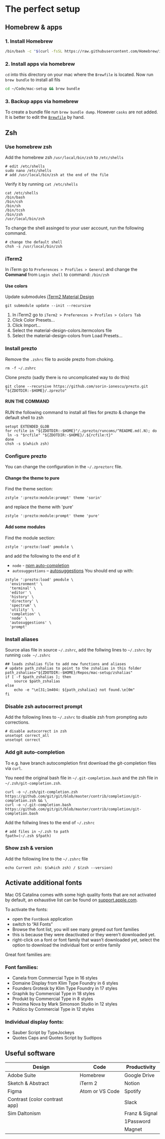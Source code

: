 # The perfect setup

## Homebrew & apps
### 1. Install Homebrew
```sh
/bin/bash -c "$(curl -fsSL https://raw.githubusercontent.com/Homebrew/install/master/install.sh)"
```
### 2. Install apps via homebrew
`cd` into this directory on your mac where the `Brewfile` is located. Now run `brew bundle` to install all fils

```sh
cd ~/Code/mac-setup && brew bundle
```

### 3. Backup apps via homebrew
To create a bundle file run `brew bundle dump`. However `casks` are not added. It is better to edit the [`Brewfile`](./Brewfile) by hand.

## Zsh
### Use homebrew zsh

Add the homebrew zsh `/usr/local/bin/zsh` to `/etc/shells`

```
# edit /etc/shells
sudo nano /etc/shells
# add /usr/local/bin/zsh at the end of the file
```

Verify it by running `cat /etc/shells`
```
cat /etc/shells
/bin/bash
/bin/csh
/bin/sh
/bin/tcsh
/bin/zsh
/usr/local/bin/zsh
```

To change the shell assinged to your user account, run the following command.
```
# change the default shell
chsh -s /usr/local/bin/zsh
```

### iTerm2
In iTerm go to `Preferences > Profiles > General` and change the **Command** from `Login shell` to command: `/bin/zsh`

#### Use colors
Update submodules [iTerm2 Material Design](https://github.com/MartinSeeler/iterm2-material-design)
```
git submodule update --init --recursive
```

1. In iTerm2 go to `iTerm2 > Preferences > Profiles > Colors Tab`
2. Click Color Presets...
3. Click Import...
4. Select the material-design-colors.itermcolors file
5. Select the material-design-colors from Load Presets...

### Install prezto
Remove the `.zshrc` file to avoide prezto from choking.
```shell
rm -f ~/.zshrc
```

Clone prezto (sadly there is no uncomplicated way to do this)
```shell
git clone --recursive https://github.com/sorin-ionescu/prezto.git "${ZDOTDIR:-$HOME}/.zprezto"
```

#### RUN THE COMMAND
RUN the following command to install all files for prezto & change the default shell to zsh
```shell
setopt EXTENDED_GLOB
for rcfile in "${ZDOTDIR:-$HOME}"/.zprezto/runcoms/^README.md(.N); do
 ln -s "$rcfile" "${ZDOTDIR:-$HOME}/.${rcfile:t}"
done
chsh -s $(which zsh)
```
### Configure prezto
You can change the configuration in the `~/.zpreztorc` file.

#### Change the theme to pure
Find the theme section:
```
zstyle ':prezto:module:prompt' theme 'sorin'
```
and replace the theme with 'pure'
```
zstyle ':prezto:module:prompt' theme 'pure'
```
#### Add some modules
Find the module section:
```
zstyle ':prezto:load' pmodule \
```
and add the following to the end of it
- `node` - [npm auto-completion](https://github.com/sorin-ionescu/prezto/tree/master/modules/node)
- `autosuggestions` – [autosuggestions]( https://github.com/sorin-ionescu/prezto/tree/master/modules/autosuggestions)
You should end up with:
```
zstyle ':prezto:load' pmodule \
  'environment' \
  'terminal' \
  'editor' \
  'history' \
  'directory' \
  'spectrum' \
  'utility' \
  'completion' \
  'node' \
  'autosuggestions' \
  'prompt'
```

### Install aliases
Source alias file in source `~/.zshrc`, add the follwing lines to `~/.zshrc` by running `code ~/.zshrc`

```
## loads zshalias file to add new functions and aliases
# update path_zshalias to point to the zshalias in this folder
path_zshalias="${ZDOTDIR:-$HOME}/Repos/mac-setup/zshalias"
if [ -f $path_zshalias ]; then
    source $path_zshalias
else
    echo -e "\e[31;1m404: ${path_zshalias} not found.\e[0m"
fi
```

### Disable zsh autocorrect prompt
Add the following lines to `~/.zshrc` to disable zsh from prompting auto corrections.
```
# disable autocorrect in zsh
unsetopt correct_all
unsetopt correct
```

### Add git auto-completion
To e.g. have branch autocompletion first download the git-completion files via `curl`.

You need the original bash file in `~/.git-completion.bash` and the zsh file in `~/.zsh/git-completion.zsh`.

```
curl -o ~/.zsh/git-completion.zsh https://github.com/git/git/blob/master/contrib/completion/git-completion.zsh && \
curl -o ~/.git-completion.bash https://github.com/git/git/blob/master/contrib/completion/git-completion.bash
```

Add the follwing lines to the end of `~/.zshrc`
```
# add files in ~/.zsh to path
fpath=(~/.zsh $fpath)
```

### Show zsh & version 
Add the following line to the `~/.zshrc` file

```
echo Current zsh: $(which zsh) / $(zsh --version)
```

## Activate additional fonts
Mac OS Catalina comes with some high quality fonts that are not activated by default, an exhaustive list can be found on [support.apple.com](https://support.apple.com/en-us/HT210192). 

To activate the fonts:
- open the `FontBook` application
- switch to “All Fonts”
- Browse the font list, you will see many greyed out font families
- this is because they were deactivated or they weren’t downloaded yet. 
- right-click on a font or font family that wasn’t downloaded yet, select the  option to download the individual font or entire family

Great font families are:

### Font families:
- Canela from Commercial Type in 16 styles
- Domaine Display from Klim Type Foundry in 6 styles
- Founders Grotesk by Klim Type Foundry in 17 styles
- Graphik by Commercial Type in 18 styles
- Produkt by Commercial Type in 8 styles
- Proxima Nova by Mark Simonson Studio in 12 styles
- Publico by Commercial Type in 12 styles

### Individual display fonts:
- Sauber Script by TypeJockeys
- Quotes Caps and Quotes Script by Sudtipos

## Useful software
| Design | Code | Productivity |
| --- | --- | --- |
| Adobe Suite | Homebrew | Google Drive |
| Sketch & Abstract | iTerm 2 | Notion |
| Figma | Atom or VS Code | Spotify |
| Contrast (color contrast app) | | Slack |
| Sim Daltonism | | Franz & Signal |
| | | 1Password |
| | | Magnet |
